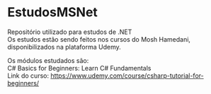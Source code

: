 # EstudosMSNet
Repositório utilizado para estudos de .NET</br>
Os estudos estão sendo feitos nos cursos do  Mosh Hamedani, disponibilizados na plataforma Udemy.

Os módulos estudados são:</br>
C# Basics for Beginners: Learn C# Fundamentals</br>
Link do curso: https://www.udemy.com/course/csharp-tutorial-for-beginners/
